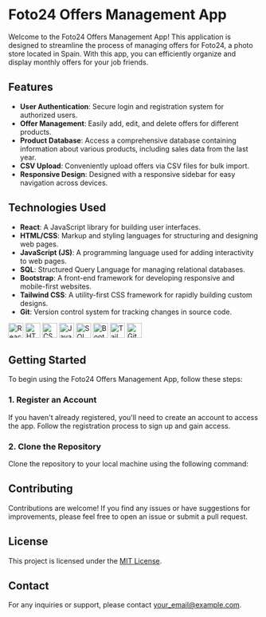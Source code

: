 # Foto24 Offers Management App

Welcome to the Foto24 Offers Management App! This application is designed to streamline the process of managing offers for Foto24, a photo store located in Spain. With this app, you can efficiently organize and display monthly offers for your job friends.

## Features

- **User Authentication**: Secure login and registration system for authorized users.
- **Offer Management**: Easily add, edit, and delete offers for different products.
- **Product Database**: Access a comprehensive database containing information about various products, including sales data from the last year.
- **CSV Upload**: Conveniently upload offers via CSV files for bulk import.
- **Responsive Design**: Designed with a responsive sidebar for easy navigation across devices.

## Technologies Used

- **React**: A JavaScript library for building user interfaces.
- **HTML/CSS**: Markup and styling languages for structuring and designing web pages.
- **JavaScript (JS)**: A programming language used for adding interactivity to web pages.
- **SQL**: Structured Query Language for managing relational databases.
- **Bootstrap**: A front-end framework for developing responsive and mobile-first websites.
- **Tailwind CSS**: A utility-first CSS framework for rapidly building custom designs.
- **Git**: Version control system for tracking changes in source code.

<img height="30" src="https://img.shields.io/badge/-React-61DAFB?style=flat-square&logo=react&logoColor=white" alt="React" title="React" /></code>
<img height="30" src="https://img.shields.io/badge/-HTML5-E34F26?style=flat-square&logo=html5&logoColor=white" alt="HTML5" title="HTML5" />
<img height="30" src="https://img.shields.io/badge/-CSS-1572B6?style=flat-square&logo=css3&logoColor=white" alt="CSS" title="CSS" />
<img height="30" src="https://img.shields.io/badge/-Java-007396?style=flat-square&logo=java&logoColor=white" alt="Java" title="Java" />
<img height="30" src="https://img.shields.io/badge/-SQL-4479A1?style=flat-square&logo=postgresql&logoColor=white" alt="SQL" title="SQL" />
<img height="30" src="https://img.shields.io/badge/-Bootstrap-7952B3?style=flat-square&logo=bootstrap&logoColor=white" alt="Bootstrap" title="Bootstrap" />
<img height="30" src="https://img.shields.io/badge/-Tailwind_CSS-38B2AC?style=flat-square&logo=tailwind-css&logoColor=white" alt="Tailwind CSS" title="Tailwind CSS" />
<img height="30" src="https://img.shields.io/badge/-Git-F03032?style=flat-square&logo=git&logoColor=white" alt="Git" title="Git" />



## Getting Started

To begin using the Foto24 Offers Management App, follow these steps:

### 1. Register an Account

If you haven't already registered, you'll need to create an account to access the app. Follow the registration process to sign up and gain access.

### 2. Clone the Repository

Clone the repository to your local machine using the following command:



## Contributing

Contributions are welcome! If you find any issues or have suggestions for improvements, please feel free to open an issue or submit a pull request.

## License

This project is licensed under the [MIT License](LICENSE).

## Contact

For any inquiries or support, please contact [your_email@example.com](mailto:your_email@example.com).
